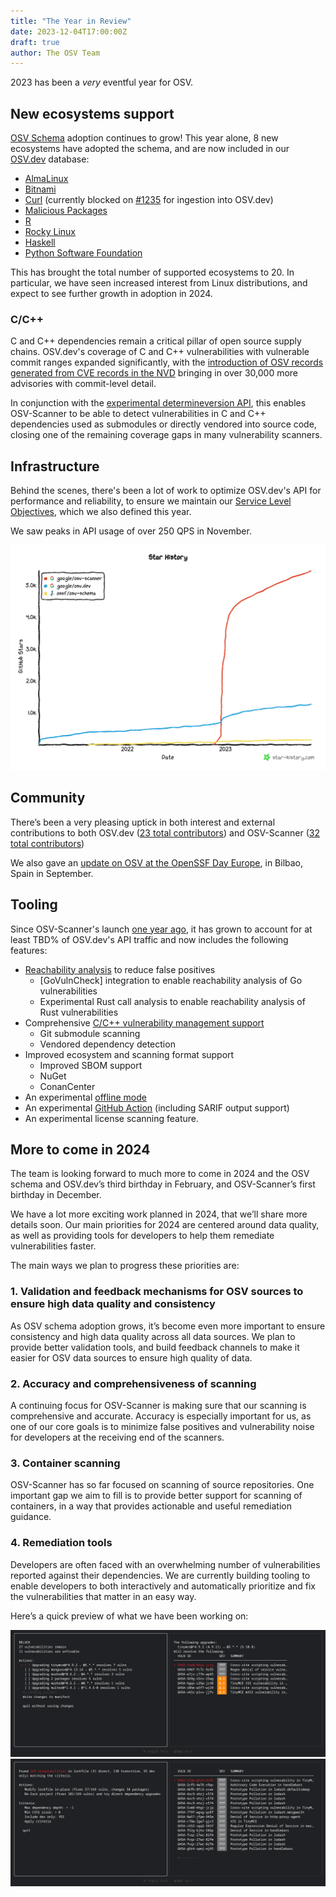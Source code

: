```yaml
---
title: "The Year in Review"
date: 2023-12-04T17:00:00Z
draft: true
author: The OSV Team
---
```

2023 has been a *very* eventful year for OSV.

## New ecosystems support

[OSV Schema](https://github.com/ossf/osv-schema) adoption continues to grow!
This year alone, 8 new ecosystems have adopted the schema, and are now
included in our [OSV.dev](https://osv.dev/list) database:

* [AlmaLinux](https://osv.dev/blog/posts/almalinux-and-rocky-linux-join-osv/)
* [Bitnami](https://github.com/bitnami/vulndb)
* [Curl](https://curl.se/docs/vuln.json) (currently blocked on [#1235](https://github.com/google/osv.dev/issues/1235) for ingestion into OSV.dev)
* [Malicious Packages](https://openssf.org/blog/2023/10/12/introducing-openssfs-malicious-packages-repository/)
* [R](https://github.com/RConsortium/r-advisory-database)
* [Rocky Linux](https://osv.dev/blog/posts/almalinux-and-rocky-linux-join-osv/)
* [Haskell](https://github.com/haskell/security-advisories)
* [Python Software Foundation](https://discuss.python.org/t/the-python-software-foundation-has-been-authorized-by-the-cve-program-as-a-cve-numbering-authority-cna/32561/3)

This has brought the total number of supported ecosystems to 20. In particular,
we have seen increased interest from Linux distributions, and expect to see
further growth in adoption in 2024.

### C/C++

C and C++ dependencies remain a critical pillar of open source supply
chains. OSV.dev's coverage of C and C++ vulnerabilities with vulnerable commit
ranges expanded significantly, with the [introduction of OSV records generated
from CVE records in the
NVD](https://osv.dev/blog/posts/introducing-broad-c-c++-support/) bringing in
over 30,000 more advisories with commit-level detail.

In conjunction with the [experimental determineversion
API](https://osv.dev/blog/posts/using-the-determineversion-api/), this enables
OSV-Scanner to be able to detect vulnerabilities in C and C++ dependencies used
as submodules or directly vendored into source code, closing one of the
remaining coverage gaps in many vulnerability scanners.

## Infrastructure

Behind the scenes, there's been a lot of work to optimize OSV.dev's API for
performance and reliability, to ensure we maintain our [Service Level
Objectives](https://google.github.io/osv.dev/faq/#what-are-osvs-service-level-objectives-slos),
which we also defined this year.

We saw peaks in API usage of over 250 QPS in November.

![Image shows the GitHub star history for all OSV-related GitHub repositories taken at November 17, 2023. osv-schema has approximately 150 stars, osv.dev has approximately 1,300 stars, and osv-scanner has approximately 5,400 stars.](star-history-20231117.png "GitHub star history for all OSV repos, as of 2023/11/17")

## Community

There’s been a very pleasing uptick in both interest and external contributions
to both OSV.dev ([23 total contributors](https://github.com/google/osv.dev/graphs/contributors?from=2023-01-01&to=2023-12-31&type=c)) and OSV-Scanner ([32 total contributors](https://github.com/google/osv-scanner/graphs/contributors?from=2023-01-01&to=2023-12-31&type=c))

We also gave an [update on OSV at the OpenSSF Day Europe](https://www.youtube.com/watch?v=WvMXsm_BEf4), in Bilbao, Spain in
September.

## Tooling
Since OSV-Scanner's launch [one year
ago](https://security.googleblog.com/2022/12/announcing-osv-scanner-vulnerability.html),
it has grown to account for at least TBD% of OSV.dev's API traffic and now
includes the following features:

* [Reachability analysis](https://google.github.io/osv-scanner/experimental/#scanning-with-call-analysis) to reduce false positives
  * [GoVulnCheck] integration to enable reachability analysis of Go vulnerabilities
  * Experimental Rust call analysis to enable reachability analysis of Rust vulnerabilities
* Comprehensive [C/C++ vulnerability management support](https://osv.dev/blog/posts/introducing-broad-c-c++-support/)
  * Git submodule scanning
  * Vendored dependency detection
* Improved ecosystem and scanning format support
  * Improved SBOM support
  * NuGet
  * ConanCenter
* An experimental [offline mode](https://google.github.io/osv-scanner/experimental/#offline-mode)
* An experimental [GitHub Action](https://google.github.io/osv-scanner/github-action/) (including SARIF output support)
* An experimental license scanning feature.

## More to come in 2024

The team is looking forward to much more to come in 2024 and the OSV schema and
OSV.dev’s third birthday in February, and OSV-Scanner’s first birthday in
December. 

We have a lot more exciting work planned in 2024, that we’ll share more details
soon. Our main priorities for 2024 are centered around data quality, as well as
providing tools for developers to help them remediate vulnerabilities faster.

The main ways we plan to progress these priorities are:

### 1. Validation and feedback mechanisms for OSV sources to ensure high data quality and consistency
As OSV schema adoption grows, it’s become even more important to ensure
consistency and high data quality across all data sources. We plan to provide
better validation tools, and build feedback channels to  make it easier for OSV
data sources to ensure high quality of data.

### 2. Accuracy and comprehensiveness of scanning
A continuing focus for OSV-Scanner is making sure that our scanning is
comprehensive and accurate. Accuracy is especially important for us, as one of
our core goals is to minimize false positives and vulnerability noise for
developers at the receiving end of the scanners.

### 3. Container scanning
OSV-Scanner has so far focused on scanning of source repositories. One important
gap we aim to fill is to provide better support for scanning of containers, in a
way that provides actionable and useful remediation guidance.

### 4. Remediation tools 
Developers are often faced with an overwhelming number of vulnerabilities
reported against their dependencies. We are currently building tooling to enable
developers to both interactively and automatically prioritize and fix the
vulnerabilities that matter in an easy way.

Here’s a quick preview of what we have been working on: 

![A sneak preview of the current UX of the guided remediation tooling under development](guided_remediation1.png "A screenshot of the guided remediation tooling under development")
![A sneak preview of the current UX of the guided remediation tooling under development](guided_remediation2.png "A screenshot of the guided remediation tooling under development")